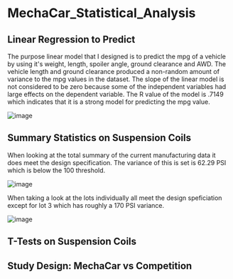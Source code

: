 # MechaCar_Statistical_Analysis

## Linear Regression to Predict

The purpose linear model that I designed is to predict the mpg of a vehicle by using it's weight, length, spoiler angle, ground clearance and AWD. The vehicle length and ground clearance produced a non-random amount of variance to the mpg values in the dataset. The slope of the linear model is not considered to be zero because some of the independent variables had large effects on the dependent variable. The R value of the model is .7149 which indicates that it is a strong model for predicting the mpg value. 

![image](https://user-images.githubusercontent.com/87450415/149433391-18dab7bb-013d-4a9b-9ee6-2ab90ae97d93.png)


## Summary Statistics on Suspension Coils

When looking at the total summary of the current manufacturing data it does meet the design specification. The variance of this is set is 62.29 PSI which is below the 100 threshold. 

![image](https://user-images.githubusercontent.com/87450415/149436449-deadbe38-29d8-4d66-ba9f-4ee628b20fdb.png)

When taking a look at the lots individually all meet the design speficiation except for lot 3 which has roughly a 170 PSI variance. 

![image](https://user-images.githubusercontent.com/87450415/149436041-b13a98e4-f78f-4043-bf88-9f300f5bb1a5.png)


## T-Tests on Suspension Coils



## Study Design: MechaCar vs Competition



